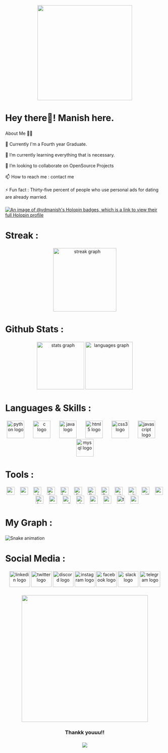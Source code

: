 <div align="center">
  <img height="300" src="https://camo.githubusercontent.com/2258ba0f05163f3778f6ec7608f1c0f9247c337ff15ed2e0adaee102e1c44142/68747470733a2f2f6d656469612e74656e6f722e636f6d2f336254785a34486472797341414141642f706978656c732d6e656f6e2e676966"  />
</div>

###

<h1 align="left">Hey there👋! Manish here.</h1>

###


<p align="left">About Me 🙋‍♂️ <br><br>🔭 Currently I'm a Fourth year Graduate.<br><br>🌱 I’m currently learning everything that is necessary.<br><br>👯 I’m looking to collaborate on OpenSource Projects<br><br>📫 How to reach me : contact me <br><br>⚡ Fun fact : Thirty-five percent of people who use personal ads for dating are already married.</p>

###
[![An image of @vdmanish's Holopin badges, which is a link to view their full Holopin profile](https://holopin.me/vdmanish)](https://holopin.io/@vdmanish)
<h1 align="left">Streak :</h1>

###

<div align="center">
  <img src="https://streak-stats.demolab.com?user=vdmanish&locale=en&mode=daily&theme=github_dark&hide_border=false&border_radius=50" height="200" alt="streak graph"  />
</div>

###

<h1 align="left">Github Stats :</h1>

###

<div align="center">
  <img src="https://github-readme-stats.vercel.app/api?username=vdmanish&hide_title=false&hide_rank=false&show_icons=true&include_all_commits=true&count_private=true&disable_animations=false&theme=highcontrast&locale=en&hide_border=true&order=1" height="150" alt="stats graph"  />
  <img src="https://github-readme-stats.vercel.app/api/top-langs?username=vdmanish&locale=en&hide_title=false&layout=compact&card_width=320&langs_count=5&theme=highcontrast&hide_border=true&order=2" height="150" alt="languages graph"  />
</div>

###

<h1 align="left">Languages & Skills :</h1>

###

<div align="center">
  <img src="https://cdn.jsdelivr.net/gh/devicons/devicon/icons/python/python-original.svg" height="55" alt="python logo"  />
  <img width="20" />
  <img src="https://cdn.jsdelivr.net/gh/devicons/devicon/icons/c/c-plain.svg" height="55" alt="c logo"  />
  <img width="20" />
  <img src="https://cdn.jsdelivr.net/gh/devicons/devicon/icons/java/java-original.svg" height="55" alt="java logo"  />
  <img width="20" />
  <img src="https://cdn.jsdelivr.net/gh/devicons/devicon/icons/html5/html5-original.svg" height="55" alt="html5 logo"  />
  <img width="20" />
  <img src="https://cdn.jsdelivr.net/gh/devicons/devicon/icons/css3/css3-original.svg" height="55" alt="css3 logo"  />
  <img width="20" />
  <img src="https://cdn.jsdelivr.net/gh/devicons/devicon/icons/javascript/javascript-plain.svg" height="55" alt="javascript logo"  />
  <img width="20" />
  <img src="https://cdn.jsdelivr.net/gh/devicons/devicon/icons/mysql/mysql-original.svg" height="55" alt="mysql logo"  />
</div>

###

<h1 align="left">Tools :</h1>

###

<div align="center">
  <img src="https://cdn.jsdelivr.net/gh/devicons/devicon/icons/amazonwebservices/amazonwebservices-line-wordmark.svg" height="25" alt="amazonwebservices logo"  />
  <img width="10" />
  <img src="https://cdn.jsdelivr.net/gh/devicons/devicon/icons/canva/canva-original.svg" height="25" alt="canva logo"  />
  <img width="10" />
  <img src="https://cdn.jsdelivr.net/gh/devicons/devicon/icons/chrome/chrome-original.svg" height="25" alt="chrome logo"  />
  <img width="10" />
  <img src="https://cdn.jsdelivr.net/gh/devicons/devicon/icons/figma/figma-original.svg" height="25" alt="figma logo"  />
  <img width="10" />
  <img src="https://cdn.jsdelivr.net/gh/devicons/devicon/icons/fastapi/fastapi-original.svg" height="25" alt="fastapi logo"  />
  <img width="10" />
  <img src="https://cdn.jsdelivr.net/gh/devicons/devicon/icons/firebase/firebase-plain.svg" height="25" alt="firebase logo"  />
  <img width="10" />
  <img src="https://cdn.jsdelivr.net/gh/devicons/devicon/icons/flutter/flutter-original.svg" height="25" alt="flutter logo"  />
  <img width="10" />
  <img src="https://cdn.jsdelivr.net/gh/devicons/devicon/icons/flask/flask-original.svg" height="25" alt="flask logo"  />
  <img width="10" />
  <img src="https://cdn.jsdelivr.net/gh/devicons/devicon/icons/git/git-original.svg" height="25" alt="git logo"  />
  <img width="10" />
  <img src="https://cdn.jsdelivr.net/gh/devicons/devicon/icons/github/github-original.svg" height="25" alt="github logo"  />
  <img width="10" />
  <img src="https://cdn.jsdelivr.net/gh/devicons/devicon/icons/gitlab/gitlab-original.svg" height="25" alt="gitlab logo"  />
  <img width="10" />
  <img src="https://cdn.jsdelivr.net/gh/devicons/devicon/icons/googlecloud/googlecloud-original.svg" height="25" alt="googlecloud logo"  />
  <img width="10" />
  <img src="https://cdn.jsdelivr.net/gh/devicons/devicon/icons/kaggle/kaggle-original.svg" height="25" alt="kaggle logo"  />
  <img width="10" />
  <img src="https://cdn.jsdelivr.net/gh/devicons/devicon/icons/pycharm/pycharm-original.svg" height="25" alt="pycharm logo"  />
  <img width="10" />
  <img src="https://cdn.jsdelivr.net/gh/devicons/devicon/icons/salesforce/salesforce-original.svg" height="25" alt="salesforce logo"  />
  <img width="10" />
  <img src="https://cdn.jsdelivr.net/gh/devicons/devicon/icons/slack/slack-original.svg" height="25" alt="slack logo"  />
  <img width="10" />
  <img src="https://cdn.jsdelivr.net/gh/devicons/devicon/icons/vscode/vscode-original.svg" height="25" alt="vscode logo"  />
  <img width="10" />
  <img src="https://cdn.jsdelivr.net/gh/devicons/devicon/icons/webflow/webflow-original.svg" height="25" alt="webflow logo"  />
  <img width="10" />
  <img src="https://cdn.jsdelivr.net/gh/devicons/devicon/icons/terraform/terraform-original.svg" height="25" alt="terraform logo"  />
  <img width="10" />
  <img src="https://cdn.jsdelivr.net/gh/devicons/devicon/icons/raspberrypi/raspberrypi-original.svg" height="25" alt="raspberrypi logo"  />
</div>

###

<h1 align="left">My Graph :</h1>

###

<img src="https://raw.githubusercontent.com/vdmanish/vdmanish/output/snake.svg" alt="Snake animation" />

###

<h1 align="left">Social Media :</h1>

###

<div align="center">
  <img src="https://raw.githubusercontent.com/maurodesouza/profile-readme-generator/master/src/assets/icons/social/linkedin/default.svg" width="65" height="50" alt="linkedin logo"  />
  <img src="https://raw.githubusercontent.com/maurodesouza/profile-readme-generator/master/src/assets/icons/social/twitter/default.svg" width="65" height="50" alt="twitter logo"  />
  <img src="https://raw.githubusercontent.com/maurodesouza/profile-readme-generator/master/src/assets/icons/social/discord/default.svg" width="65" height="50" alt="discord logo"  />
  <img src="https://raw.githubusercontent.com/maurodesouza/profile-readme-generator/master/src/assets/icons/social/instagram/default.svg" width="65" height="50" alt="instagram logo"  />
  <img src="https://raw.githubusercontent.com/maurodesouza/profile-readme-generator/master/src/assets/icons/social/facebook/default.svg" width="65" height="50" alt="facebook logo"  />
  <img src="https://raw.githubusercontent.com/maurodesouza/profile-readme-generator/master/src/assets/icons/social/slack/default.svg" width="65" height="50" alt="slack logo"  />
  <img src="https://raw.githubusercontent.com/maurodesouza/profile-readme-generator/master/src/assets/icons/social/telegram/default.svg" width="65" height="50" alt="telegram logo"  />
</div>

###

<div align="center">
  <img height="400" src="https://user-images.githubusercontent.com/82384593/156415281-9cb4f61c-2cd6-453f-afc3-8c87717c6b28.gif"  />
</div>

###

<h3 align="center">Thankk youuu!!</h3>

###

<div align="center">
  <img src="https://profile-counter.glitch.me/vdmanish/count.svg?"  />
</div>

###
